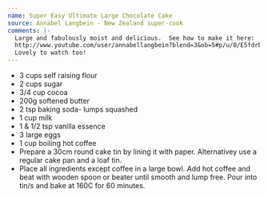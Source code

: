 ```yaml
---
name: Super Easy Ultimate Large Chocolate Cake
source: Annabel Langbein - New Zealand super-cook
comments: |-
  Large and fabulously moist and delicious.  See how to make it here:
  http://www.youtube.com/user/annabellangbein?blend=3&ob=5#p/u/0/E5fdrbfdtbg
  Lovely to watch too!
---
```


* 3 cups self raising flour
* 2 cups sugar
* 3/4 cup cocoa
* 200g  softened butter
* 2 tsp baking soda- lumps squashed
* 1 cup milk
* 1 & 1/2 tsp vanilla essence
* 3 large eggs
* 1 cup boiling hot coffee
* Prepare a 30cm round cake tin by lining it with paper.  Alternativey use a regular cake pan and a loaf tin.
* Place all ingredients except coffee in a large bowl.  Add hot coffee and beat with wooden spoon or beater until smooth and lump free.  Pour into tin/s and bake at 160C for 60 minutes.



